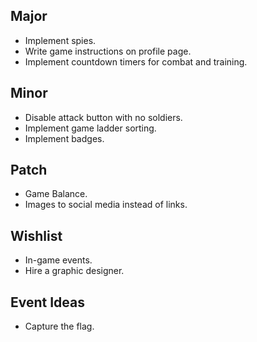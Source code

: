 Major
---

* Implement spies.
* Write game instructions on profile page.
* Implement countdown timers for combat and training.

Minor
---

* Disable attack button with no soldiers.
* Implement game ladder sorting.
* Implement badges.

Patch
---

* Game Balance.
* Images to social media instead of links.

Wishlist
---

* In-game events.
* Hire a graphic designer.

Event Ideas
---

* Capture the flag.
